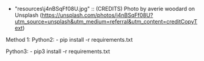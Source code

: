+ "resources\j4nBSqFf08U.jpg" :: (CREDITS) Photo by averie woodard on Unsplash (https://unsplash.com/photos/j4nBSqFf08U?utm_source=unsplash&utm_medium=referral&utm_content=creditCopyText)


Method 1:
  Python2:
    - pip install -r requirements.txt

  Python3:
    - pip3 install -r requirements.txt
